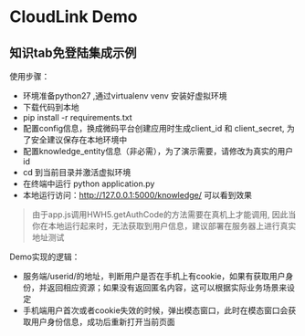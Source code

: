 # CloudLink Demo
## 知识tab免登陆集成示例

使用步骤：
- 环境准备python27 ,通过virtualenv venv 安装好虚拟环境
- 下载代码到本地
- pip install -r requirements.txt
- 配置config信息，换成微码平台创建应用时生成client_id 和 client_secret, 为了安全建议保存在本地环境中
- 配置knowledge_entity信息（非必需），为了演示需要，请修改为真实的用户id
- cd 到当前目录并激活虚拟环境
- 在终端中运行 python application.py
- 本地运行访问：http://127.0.0.1:5000/knowledge/ 可以看到效果

>由于app.js调用HWH5.getAuthCode的方法需要在真机上才能调用, 因此当你在本地运行起来时，无法获取到用户信息，建议部署在服务器上进行真实地址测试

Demo实现的逻辑：
- 服务端/userid/的地址，判断用户是否在手机上有cookie，如果有获取用户身份，并返回相应资源；如果没有返回匿名内容，这可以根据实际业务场景来设定
- 手机端用户首次或者cookie失效的时候，弹出模态窗口，此时在模态窗口会获取用户身份信息，成功后重新打开当前页面